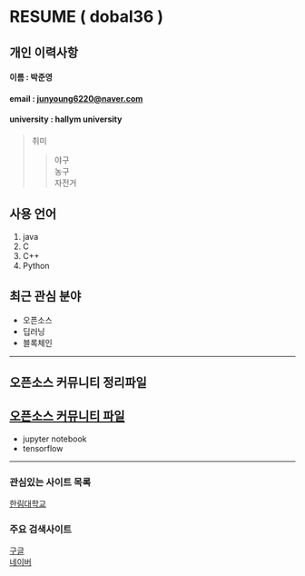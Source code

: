 # RESUME ( dobal36 )

## 개인 이력사항

#### 이름 : 박준영
#### email : junyoung6220@naver.com
#### university : hallym university

> 취미
>> 야구  
>> 농구  
>> 자전거  

## 사용 언어
1. java  
2. C  
3. C++  
4. Python  

## 최근 관심 분야
* 오픈소스  
* 딥러닝  
* 블록체인  
---------------
## 오픈소스 커뮤니티 정리파일  
[오픈소스 커뮤니티 파일](openSourceCommunity.md)
-----------------
* jupyter notebook  
* tensorflow  
--------
### 관심있는 사이트 목록
[한림대학교][hallym]

### 주요 검색사이트
[구글][google]  
[네이버][naver]


[google]: https://www.google.com  
[naver]: https://www.naver.com  
[hallym]: https://www.hallym.ac.kr  
